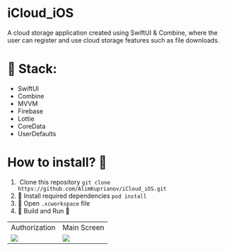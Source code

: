 # iCloud_iOS

A cloud storage application created using SwiftUI & Combine, 
where the user can register and use cloud storage features such as file downloads.

# 📲 Stack:
- SwiftUI
- Combine
- MVVM
- Firebase
- Lottie 
- CoreData
- UserDefaults

# How to install? 🤔
1. ️ Clone this repository
`git clone https://github.com/AlimKuprianov/iCloud_iOS.git`
2. 💽 Install required dependencies
`pod install`
3. 🍾 Open `.xcworkspace` file
4. 🔨 Build and Run 🏃


<table>
  <tr>
    <td>Authorization</td>
    <td>Main Screen</td>
  </tr>
  <tr>
    <td><img src="https://user-images.githubusercontent.com/44450208/191445742-d29e1534-cc3e-4e9c-8319-54914d8d16c6.jpeg"></td>
    <td><img src="https://user-images.githubusercontent.com/44450208/191445895-b9c58aca-78cb-4aba-a3ba-e8f2bff9e1af.jpeg"></td>

  </tr>
 
 </table>
